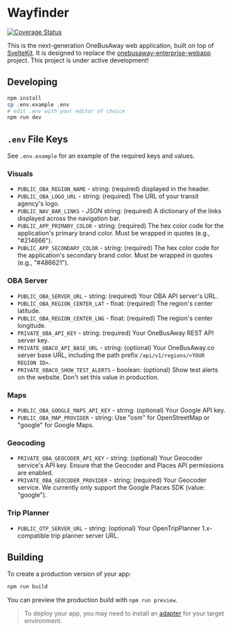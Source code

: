 # Wayfinder

[![Coverage Status](https://coveralls.io/repos/github/OneBusAway/wayfinder/badge.svg)](https://coveralls.io/github/OneBusAway/wayfinder)

This is the next-generation OneBusAway web application, built on top of [SvelteKit](https://kit.svelte.dev). It is designed to replace the [onebusaway-enterprise-webapp](https://github.com/OneBusAway/onebusaway-application-modules) project. This project is under active development!

## Developing

```bash
npm install
cp .env.example .env
# edit .env with your editor of choice
npm run dev
```

## `.env` File Keys

See `.env.example` for an example of the required keys and values.

### Visuals

- `PUBLIC_OBA_REGION_NAME` - string: (required) displayed in the header.
- `PUBLIC_OBA_LOGO_URL` - string: (required) The URL of your transit agency's logo.
- `PUBLIC_NAV_BAR_LINKS` - JSON string: (required) A dictionary of the links displayed across the navigation bar.
- `PUBLIC_APP_PRIMARY_COLOR` - string: (required) The hex color code for the application's primary brand color. Must be wrapped in quotes (e.g., "#214666").
- `PUBLIC_APP_SECONDARY_COLOR` - string: (required) The hex color code for the application's secondary brand color. Must be wrapped in quotes (e.g., "#486621").

### OBA Server

- `PUBLIC_OBA_SERVER_URL` - string: (required) Your OBA API server's URL.
- `PUBLIC_OBA_REGION_CENTER_LAT` - float: (required) The region's center latitude.
- `PUBLIC_OBA_REGION_CENTER_LNG` - float: (required) The region's center longitude.
- `PRIVATE_OBA_API_KEY` - string: (required) Your OneBusAway REST API server key.
- `PRIVATE_OBACO_API_BASE_URL` - string: (optional) Your OneBusAway.co server base URL, including the path prefix `/api/v1/regions/<YOUR REGION ID>`.
- `PRIVATE_OBACO_SHOW_TEST_ALERTS` - boolean: (optional) Show test alerts on the website. Don't set this value in production.

### Maps

- `PUBLIC_OBA_GOOGLE_MAPS_API_KEY` - string: (optional) Your Google API key.
- `PUBLIC_OBA_MAP_PROVIDER` - string: Use "osm" for OpenStreetMap or "google" for Google Maps.

### Geocoding

- `PRIVATE_OBA_GEOCODER_API_KEY` - string: (optional) Your Geocoder service's API key. Ensure that the Geocoder and Places API permissions are enabled.
- `PRIVATE_OBA_GEOCODER_PROVIDER` - string: (required) Your Geocoder service. We currently only support the Google Places SDK (value: "google").

### Trip Planner

- `PUBLIC_OTP_SERVER_URL` - string: (optional) Your OpenTripPlanner 1.x-compatible trip planner server URL.

## Building

To create a production version of your app:

```bash
npm run build
```

You can preview the production build with `npm run preview`.

> To deploy your app, you may need to install an [adapter](https://kit.svelte.dev/docs/adapters) for your target environment.
